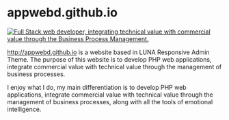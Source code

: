 # appwebd.github.io

[![Full Stack web developer, integrating technical value with commercial value through the Business Process Management.](./images/website.gif  "appwebd.github.io")](http://appwebd.github.com)

http://appwebd.github.io is a website based in LUNA Responsive Admin Theme. The purpose of this website is to develop PHP web applications, integrate commercial value with technical value through the management of business processes.

I enjoy what I do, my main differentiation is to develop PHP web applications, integrate commercial value with technical value through the management of business processes, along with all the tools of emotional intelligence.
